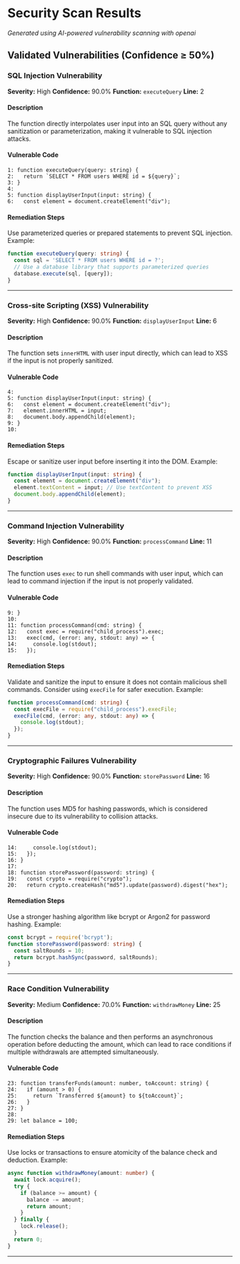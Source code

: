 # Security Scan Results

*Generated using AI-powered vulnerability scanning with openai*

## Validated Vulnerabilities (Confidence ≥ 50%)


### SQL Injection Vulnerability
**Severity:** High
**Confidence:** 90.0%
**Function:** `executeQuery`
**Line:** 2

#### Description
The function directly interpolates user input into an SQL query without any sanitization or parameterization, making it vulnerable to SQL injection attacks.

#### Vulnerable Code
```
1: function executeQuery(query: string) {
2:   return `SELECT * FROM users WHERE id = ${query}`;
3: }
4: 
5: function displayUserInput(input: string) {
6:   const element = document.createElement("div");
```


#### Remediation Steps
Use parameterized queries or prepared statements to prevent SQL injection. Example:

```typescript
function executeQuery(query: string) {
  const sql = 'SELECT * FROM users WHERE id = ?';
  // Use a database library that supports parameterized queries
  database.execute(sql, [query]);
}
```

---

### Cross-site Scripting (XSS) Vulnerability
**Severity:** High
**Confidence:** 90.0%
**Function:** `displayUserInput`
**Line:** 6

#### Description
The function sets `innerHTML` with user input directly, which can lead to XSS if the input is not properly sanitized.

#### Vulnerable Code
```
4: 
5: function displayUserInput(input: string) {
6:   const element = document.createElement("div");
7:   element.innerHTML = input;
8:   document.body.appendChild(element);
9: }
10: 
```


#### Remediation Steps
Escape or sanitize user input before inserting it into the DOM. Example:

```typescript
function displayUserInput(input: string) {
  const element = document.createElement("div");
  element.textContent = input; // Use textContent to prevent XSS
  document.body.appendChild(element);
}
```

---

### Command Injection Vulnerability
**Severity:** High
**Confidence:** 90.0%
**Function:** `processCommand`
**Line:** 11

#### Description
The function uses `exec` to run shell commands with user input, which can lead to command injection if the input is not properly validated.

#### Vulnerable Code
```
9: }
10: 
11: function processCommand(cmd: string) {
12:   const exec = require("child_process").exec;
13:   exec(cmd, (error: any, stdout: any) => {
14:     console.log(stdout);
15:   });
```


#### Remediation Steps
Validate and sanitize the input to ensure it does not contain malicious shell commands. Consider using `execFile` for safer execution. Example:

```typescript
function processCommand(cmd: string) {
  const execFile = require("child_process").execFile;
  execFile(cmd, (error: any, stdout: any) => {
    console.log(stdout);
  });
}
```

---

### Cryptographic Failures Vulnerability
**Severity:** High
**Confidence:** 90.0%
**Function:** `storePassword`
**Line:** 16

#### Description
The function uses MD5 for hashing passwords, which is considered insecure due to its vulnerability to collision attacks.

#### Vulnerable Code
```
14:     console.log(stdout);
15:   });
16: }
17: 
18: function storePassword(password: string) {
19:   const crypto = require("crypto");
20:   return crypto.createHash("md5").update(password).digest("hex");
```


#### Remediation Steps
Use a stronger hashing algorithm like bcrypt or Argon2 for password hashing. Example:

```typescript
const bcrypt = require('bcrypt');
function storePassword(password: string) {
  const saltRounds = 10;
  return bcrypt.hashSync(password, saltRounds);
}
```

---

### Race Condition Vulnerability
**Severity:** Medium
**Confidence:** 70.0%
**Function:** `withdrawMoney`
**Line:** 25

#### Description
The function checks the balance and then performs an asynchronous operation before deducting the amount, which can lead to race conditions if multiple withdrawals are attempted simultaneously.

#### Vulnerable Code
```
23: function transferFunds(amount: number, toAccount: string) {
24:   if (amount > 0) {
25:     return `Transferred ${amount} to ${toAccount}`;
26:   }
27: }
28: 
29: let balance = 100;
```


#### Remediation Steps
Use locks or transactions to ensure atomicity of the balance check and deduction. Example:

```typescript
async function withdrawMoney(amount: number) {
  await lock.acquire();
  try {
    if (balance >= amount) {
      balance -= amount;
      return amount;
    }
  } finally {
    lock.release();
  }
  return 0;
}
```

---